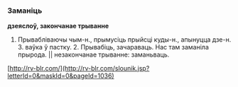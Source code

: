 ### Заманіць
**дзеяслоў, закончанае трыванне**

1. Прывабліваючы чым-н., прымусіць прыйсці куды-н., апынуцца дзе-н. З. ваўка ў пастку. 2. Прывабіць, зачараваць. Нас там заманіла прырода. || незакончанае трыванне: заманьваць.

<a rel="author">[http://rv-blr.com/](http://rv-blr.com/slounik.jsp?letterId=0&maskId=0&pageId=1036)</a>
